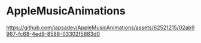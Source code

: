# AppleMusicAnimations

https://github.com/japsadev/AppleMusicAnimations/assets/62521215/02ab9967-fc68-4ed9-8588-03302f5883d0
